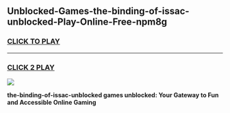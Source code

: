 
## Unblocked-Games-the-binding-of-issac-unblocked-Play-Online-Free-npm8g
<h3>
<a href="https://premium76.site?title=the-binding-of-issac-unblocked&ref=26A">CLICK TO PLAY</a></h3>
<hr>

<h3>
<a href="https://premium76.site?title=the-binding-of-issac-unblocked&ref=26A">CLICK 2 PLAY</a>
  
</h3>

<a href="https://premium76.site?title=the-binding-of-issac-unblocked&ref=26A"><img src="https://clearcache.store/games.png"></a>


**the-binding-of-issac-unblocked games unblocked: Your Gateway to Fun and Accessible Online Gaming**
